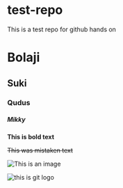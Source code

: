 # test-repo
This is a test repo for github hands on

# Bolaji

## Suki

### Qudus

##### Mikky

**This is bold text**

~~This was mistaken text~~

![This is an image](https://myoctocat.com/assets/images/base-octocat.svg)

![this is git logo](https://pngimg.com/uploads/github/github_PNG28.png)
